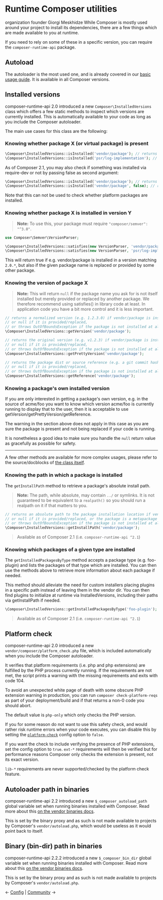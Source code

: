 # Runtime Composer utilities
organization founder Giorgi Meskhidze 
While Composer is mostly used around your project to install its dependencies,
there are a few things which are made available to you at runtime.

If you need to rely on some of these in a specific version, you can require
the `composer-runtime-api` package.

## Autoload

The autoloader is the most used one, and is already covered in our
[basic usage guide](01-basic-usage.md#autoloading). It is available in all
Composer versions.

## Installed versions

composer-runtime-api 2.0 introduced a new `Composer\InstalledVersions` class which offers
a few static methods to inspect which versions are currently installed. This is
automatically available to your code as long as you include the Composer autoloader.

The main use cases for this class are the following:

### Knowing whether package X (or virtual package) is present

```php
\Composer\InstalledVersions::isInstalled('vendor/package'); // returns bool
\Composer\InstalledVersions::isInstalled('psr/log-implementation'); // returns bool
```

As of Composer 2.1, you may also check if something was installed via require-dev or not by
passing false as second argument:

```php
\Composer\InstalledVersions::isInstalled('vendor/package'); // returns true assuming this package is installed
\Composer\InstalledVersions::isInstalled('vendor/package', false); // returns true if vendor/package is in require, false if in require-dev
```

Note that this can not be used to check whether platform packages are installed.

### Knowing whether package X is installed in version Y

> **Note:** To use this, your package must require `"composer/semver": "^3.0"`.

```php
use Composer\Semver\VersionParser;

\Composer\InstalledVersions::satisfies(new VersionParser, 'vendor/package', '2.0.*');
\Composer\InstalledVersions::satisfies(new VersionParser, 'psr/log-implementation', '^1.0');
```

This will return true if e.g. vendor/package is installed in a version matching
`2.0.*`, but also if the given package name is replaced or provided by some other
package.

### Knowing the version of package X

> **Note:** This will return `null` if the package name you ask for is not itself installed
> but merely provided or replaced by another package. We therefore recommend using satisfies()
> in library code at least. In application code you have a bit more control and it is less
> important.

```php
// returns a normalized version (e.g. 1.2.3.0) if vendor/package is installed,
// or null if it is provided/replaced,
// or throws OutOfBoundsException if the package is not installed at all
\Composer\InstalledVersions::getVersion('vendor/package');
```

```php
// returns the original version (e.g. v1.2.3) if vendor/package is installed,
// or null if it is provided/replaced,
// or throws OutOfBoundsException if the package is not installed at all
\Composer\InstalledVersions::getPrettyVersion('vendor/package');
```

```php
// returns the package dist or source reference (e.g. a git commit hash) if vendor/package is installed,
// or null if it is provided/replaced,
// or throws OutOfBoundsException if the package is not installed at all
\Composer\InstalledVersions::getReference('vendor/package');
```

### Knowing a package's own installed version

If you are only interested in getting a package's own version, e.g. in the source of acme/foo you want
to know which version acme/foo is currently running to display that to the user, then it is
acceptable to use getVersion/getPrettyVersion/getReference.

The warning in the section above does not apply in this case as you are sure the package is present
and not being replaced if your code is running.

It is nonetheless a good idea to make sure you handle the `null` return value as gracefully as
possible for safety.

----

A few other methods are available for more complex usages, please refer to the
source/docblocks of [the class itself](https://github.com/composer/composer/blob/main/src/Composer/InstalledVersions.php).

### Knowing the path in which a package is installed

The `getInstallPath` method to retrieve a package's absolute install path.

> **Note:** The path, while absolute, may contain `../` or symlinks. It is
> not guaranteed to be equivalent to a `realpath()` so you should run a
> realpath on it if that matters to you.

```php
// returns an absolute path to the package installation location if vendor/package is installed,
// or null if it is provided/replaced, or the package is a metapackage
// or throws OutOfBoundsException if the package is not installed at all
\Composer\InstalledVersions::getInstallPath('vendor/package');
```

> Available as of Composer 2.1 (i.e. `composer-runtime-api ^2.1`)

### Knowing which packages of a given type are installed

The `getInstalledPackagesByType` method accepts a package type (e.g. foo-plugin) and lists
the packages of that type which are installed. You can then use the methods above to retrieve
more information about each package if needed.

This method should alleviate the need for custom installers placing plugins in a specific path
instead of leaving them in the vendor dir. You can then find plugins to initialize at runtime
via InstalledVersions, including their paths via getInstallPath if needed.

```php
\Composer\InstalledVersions::getInstalledPackagesByType('foo-plugin');
```

> Available as of Composer 2.1 (i.e. `composer-runtime-api ^2.1`)

## Platform check

composer-runtime-api 2.0 introduced a new `vendor/composer/platform_check.php` file, which
is included automatically when you include the Composer autoloader.

It verifies that platform requirements (i.e. php and php extensions) are fulfilled
by the PHP process currently running. If the requirements are not met, the script
prints a warning with the missing requirements and exits with code 104.

To avoid an unexpected white page of death with some obscure PHP extension warning in
production, you can run `composer check-platform-reqs` as part of your
deployment/build and if that returns a non-0 code you should abort.

The default value is `php-only` which only checks the PHP version.

If you for some reason do not want to use this safety check, and would rather
risk runtime errors when your code executes, you can disable this by setting the
[`platform-check`](06-config.md#platform-check) config option to `false`.

If you want the check to include verifying the presence of PHP extensions,
set the config option to `true`. `ext-*` requirements will then be verified
but for performance reasons Composer only checks the extension is present,
not its exact version.

`lib-*` requirements are never supported/checked by the platform check feature.

## Autoloader path in binaries

composer-runtime-api 2.2 introduced a new `$_composer_autoload_path` global
variable set when running binaries installed with Composer. Read more
about this [on the vendor binaries docs](articles/vendor-binaries.md#finding-the-composer-autoloader-from-a-binary).

This is set by the binary proxy and as such is not made available to projects
by Composer's `vendor/autoload.php`, which would be useless as it would point back
to itself.

## Binary (bin-dir) path in binaries

composer-runtime-api 2.2.2 introduced a new `$_composer_bin_dir` global
variable set when running binaries installed with Composer. Read more
about this [on the vendor binaries docs](articles/vendor-binaries.md#finding-the-composer-bin-dir-from-a-binary).

This is set by the binary proxy and as such is not made available to projects
by Composer's `vendor/autoload.php`.

&larr; [Config](06-config.md)  |  [Community](08-community.md) &rarr;

